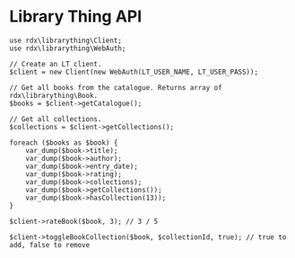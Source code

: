Library Thing API
====

	use rdx\librarything\Client;
	use rdx\librarything\WebAuth;

	// Create an LT client.
	$client = new Client(new WebAuth(LT_USER_NAME, LT_USER_PASS));

	// Get all books from the catalogue. Returns array of rdx\librarything\Book.
	$books = $client->getCatalogue();

	// Get all collections.
	$collections = $client->getCollections();

	foreach ($books as $book) {
		var_dump($book->title);
		var_dump($book->author);
		var_dump($book->entry_date);
		var_dump($book->rating);
		var_dump($book->collections);
		var_dump($book->getCollections());
		var_dump($book->hasCollection(13));
	}

	$client->rateBook($book, 3); // 3 / 5

	$client->toggleBookCollection($book, $collectionId, true); // true to add, false to remove
